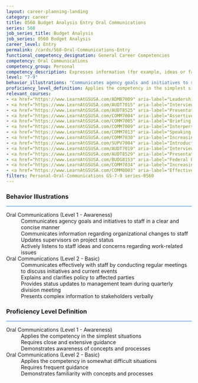 ```yaml
---
layout: career-planning-landing
category: career
title: 0560 Budget Analysis Entry Oral Communications
series: 560
job_series_title: Budget Analysis
job_series: 0560 Budget Analysis
career_level: Entry
permalink: /cards/560-Oral-Communications-Entry
functional_competency_designation: General Career Competencies
competency: Oral Communications
competency_group: Personal
competency_description: Expresses information (for example, ideas or facts) to individuals or groups effectively, taking into account the audience and nature of the information (for example, technical, sensitive, controversial); makes clear and convincing oral presentations; listens to others, attends to nonverbal cues, and responds appropriately.
level: "7-9"
behavior_illustrations: "Communicates agency goals and initiatives to staff in a clear and concise manner ? Communicates information regarding organizational changes to staff ? Updates supervisors on project status ? Actively listens to staff ideas and concerns regarding work-related issues ? Communicates effectively with staff by conducting regular meetings to discuss initiatives and current events ? Explains and clarifies policy to affected parties ? Provides status updates to management team during quarterly division meeting ? Presents complex information to stakeholders verbally"
proficiency_level_definition: Applies the competency in the simplest situations ? Requires close and extensive guidance ? Demonstrates awareness of concepts and processes ? Applies the competency in somewhat difficult situations ? Requires frequent guidance ? Demonstrates familiarity with concepts and processes 
relevant_courses: 
- <a href="https://www.LearnAtGSUSA.com/ADMB7009" aria-label="Leadership Skills for Non-Supervisors (ADMB7006), GSU - https://www.LearnAtGSUSA.com/ADMB7009">Leadership Skills for Non-Supervisors (ADMB7006), GSU</a>
- <a href="https://www.LearnAtGSUSA.com/AUDT7015" aria-label="Interviewing Techniques for Auditors (AUDT7012), GSU - https://www.LearnAtGSUSA.com/AUDT7015">Interviewing Techniques for Auditors (AUDT7012), GSU</a>
- <a href="https://www.LearnAtGSUSA.com/AUDT8525" aria-label="Presentation and Briefing Skills for Auditors (AUDT8522), GSU - https://www.LearnAtGSUSA.com/AUDT8525">Presentation and Briefing Skills for Auditors (AUDT8522), GSU</a>
- <a href="https://www.LearnAtGSUSA.com/COMM7004" aria-label="Assertiveness Skills (COMM7001), GSU - https://www.LearnAtGSUSA.com/COMM7004">Assertiveness Skills (COMM7001), GSU</a>
- <a href="https://www.LearnAtGSUSA.com/COMM7005" aria-label="Briefing Techniques (COMM7002), GSU - https://www.LearnAtGSUSA.com/COMM7005">Briefing Techniques (COMM7002), GSU</a>
- <a href="https://www.LearnAtGSUSA.com/COMM7009" aria-label="Interpersonal Communications (COMM7006), GSU - https://www.LearnAtGSUSA.com/COMM7009">Interpersonal Communications (COMM7006), GSU</a>
- <a href="https://www.LearnAtGSUSA.com/COMM7013" aria-label="Speaking with Confidence (COMM7010), GSU - https://www.LearnAtGSUSA.com/COMM7013">Speaking with Confidence (COMM7010), GSU</a>
- <a href="https://www.LearnAtGSUSA.com/COMM7030" aria-label="Increasing Personal Effectiveness (COMM7027), GSU - https://www.LearnAtGSUSA.com/COMM7030">Increasing Personal Effectiveness (COMM7027), GSU</a>
- <a href="https://www.LearnAtGSUSA.com/SUPV7004" aria-label="Introduction to Supervision (SUPV7001), GSU - https://www.LearnAtGSUSA.com/SUPV7004">Introduction to Supervision (SUPV7001), GSU</a>
- <a href="https://www.LearnAtGSUSA.com/AUDT7019" aria-label="Interviewing Techniques for Auditors (AUDT7012), GSU - https://www.LearnAtGSUSA.com/AUDT7019">Interviewing Techniques for Auditors (AUDT7012), GSU</a>
- <a href="https://www.LearnAtGSUSA.com/AUDT8529" aria-label="Presentation and Briefing Skills for Auditors (AUDT8522), GSU - https://www.LearnAtGSUSA.com/AUDT8529">Presentation and Briefing Skills for Auditors (AUDT8522), GSU</a>
- <a href="https://www.LearnAtGSUSA.com/BUDG8153" aria-label="Federal Budget Analysis Using Microsoft Excel (BUDG8150), GSU - https://www.LearnAtGSUSA.com/BUDG8153">Federal Budget Analysis Using Microsoft Excel (BUDG8150), GSU</a>
- <a href="https://www.LearnAtGSUSA.com/COMM7034" aria-label="Increasing Personal Effectiveness (COMM7027), GSU - https://www.LearnAtGSUSA.com/COMM7034">Increasing Personal Effectiveness (COMM7027), GSU</a>
- <a href="https://www.LearnAtGSUSA.com/COMM8003" aria-label="Effective Communications with Customers (COMM8000), GSU - https://www.LearnAtGSUSA.com/COMM8003">Effective Communications with Customers (COMM8000), GSU</a>
filters: Personal-Oral-Communications GS-7-9 series-0560
---
```


<div class="desktop:grid-col-6 margin-y-3">
  <div class="border-top-2 bg-white padding-3 shadow-5 height-full members-hover border-1px button-border border-top-blue radius-lg card-text-color">
    <h3>Behavior Illustrations</h3>
    <hr style="background-color: #1b74e0 !important;"/>
    <dl class="text-base card-content-color"><dt>Oral Communications (Level 1 - Awareness)</dt><dd>Communicates agency goals and initiatives to staff in a clear and concise manner </dd><dd> Communicates information regarding organizational changes to staff </dd><dd> Updates supervisors on project status </dd><dd> Actively listens to staff ideas and concerns regarding work-related issues</dd><dt>Oral Communications (Level 2 - Basic)</dt><dd>Communicates effectively with staff by conducting regular meetings to discuss initiatives and current events </dd><dd> Explains and clarifies policy to affected parties </dd><dd> Provides status updates to management team during quarterly division meeting </dd><dd> Presents complex information to stakeholders verbally</dd></dl>
  </div>
</div>
<div class="desktop:grid-col-6 margin-y-3">
  <div class="border-top-2 bg-white padding-3 shadow-5 height-full members-hover border-1px button-border border-top-blue radius-lg card-text-color">
    <h3>Proficiency Level Definition</h3>
     <hr style="background-color: #1b74e0 !important;"/>
    <dl class="text-base card-content-color"><dt>Oral Communications (Level 1 - Awareness)</dt><dd>Applies the competency in the simplest situations </dd><dd> Requires close and extensive guidance </dd><dd> Demonstrates awareness of concepts and processes</dd><dt>Oral Communications (Level 2 - Basic)</dt><dd>Applies the competency in somewhat difficult situations </dd><dd> Requires frequent guidance </dd><dd> Demonstrates familiarity with concepts and processes </dd></dl>
  </div>
</div>